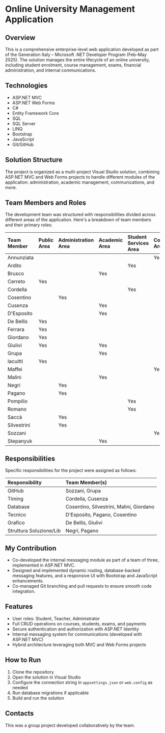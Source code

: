 # Online University Management Application

## Overview

This is a comprehensive enterprise-level web application developed as part of the Generation Italy – Microsoft .NET Developer Program (Feb–May 2025). The solution manages the entire lifecycle of an online university, including student enrolment, course management, exams, financial administration, and internal communications.

## Technologies

-   ASP.NET MVC
-   ASP.NET Web Forms
-   C#
-   Entity Framework Core
-   SQL
-   SQL Server
-   LINQ
-   Bootstrap
-   JavaScript
-   Git/GitHub

## Solution Structure

The project is organized as a multi-project Visual Studio solution, combining ASP.NET MVC and Web Forms projects to handle different modules of the application: administration, academic management, communications, and more.

## Team Members and Roles

The development team was structured with responsibilities divided across different areas of the application. Here's a breakdown of team members and their primary roles:

| Team Member | Public Area | Administration Area | Academic Area | Student Services Area | Communications Area |
| :---------- | :---------- | :------------------ | :------------ | :-------------------- | :------------------ |
| Annunziata  |             |                     |               |                       | Yes                 |
| Ardito      |             |                     |               | Yes                   |                     |
| Brusco      |             |                     | Yes           |                       |                     |
| Cerreto     | Yes         |                     |               |                       |                     |
| Cordella    |             |                     |               | Yes                   |                     |
| Cosentino   |             | Yes                 |               |                       |                     |
| Cusenza     |             |                     | Yes           |                       |                     |
| D'Esposito  |             |                     | Yes           |                       |                     |
| De Bellis   | Yes         |                     |               |                       |                     |
| Ferrara     | Yes         |                     |               |                       |                     |
| Giordano    | Yes         |                     |               |                       |                     |
| Giulivi     | Yes         |                     | Yes           |                       |                     |
| Grupa       |             |                     | Yes           |                       |                     |
| Iacuitti    | Yes         |                     |               |                       |                     |
| Maffei      |             |                     |               |                       | Yes                 |
| Malini      |             |                     | Yes           |                       |                     |
| Negri       |             | Yes                 |               |                       |                     |
| Pagano      |             | Yes                 |               |                       |                     |
| Pompilio    |             |                     |               | Yes                   |                     |
| Romano      |             |                     |               | Yes                   |                     |
| Saccà       |             | Yes                 |               |                       |                     |
| Silvestrini |             | Yes                 |               |                       |                     |
| Sozzani     |             |                     |               |                       | Yes                 |
| Stepanyuk   |             |                     | Yes           |                       |                     |

## Responsibilities

Specific responsibilities for the project were assigned as follows:

| Responsibility        | Team Member(s)           |
| :---------------------- | :----------------------- |
| GitHub                | Sozzani, Grupa         |
| Timing                | Cordella, Cusenza      |
| Database              | Cosentino, Silvestrini, Malini, Giordano   |
| Tecnico               | D'Esposito, Pagano, Cosentino     |
| Grafico               | De Bellis, Giulivi     |
| Struttura Soluzione/Lib | Negri, Pagano     |

## My Contribution

-   Co-developed the internal messaging module as part of a team of three, implemented in ASP.NET MVC.
-   Designed and implemented dynamic routing, database-backed messaging features, and a responsive UI with Bootstrap and JavaScript enhancements.
-   Co-managed Git branching and pull requests to ensure smooth code integration.

## Features

-   User roles: Student, Teacher, Administrator
-   Full CRUD operations on courses, students, exams, and payments
-   Secure authentication and authorization with ASP.NET Identity
-   Internal messaging system for communications (developed with ASP.NET MVC)
-   Hybrid architecture leveraging both MVC and Web Forms projects

## How to Run

1.  Clone the repository
2.  Open the solution in Visual Studio
3.  Configure the connection string in `appsettings.json` or `web.config` as needed
4.  Run database migrations if applicable
5.  Build and run the solution

## Contacts

This was a group project developed collaboratively by the team.
